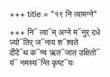 +++
title = "१९ नि त्वामग्ने"

+++
नि᳓ त्वा᳓म् अग्ने म᳓नुर् दधे  
ज्यो᳓तिर् ज᳓नाय श᳓श्वते  
दीदे᳓थ क᳓ण्व ऋत᳓जात उक्षितो᳓  
यं᳓ नमस्य᳓न्ति कृष्ट᳓यः